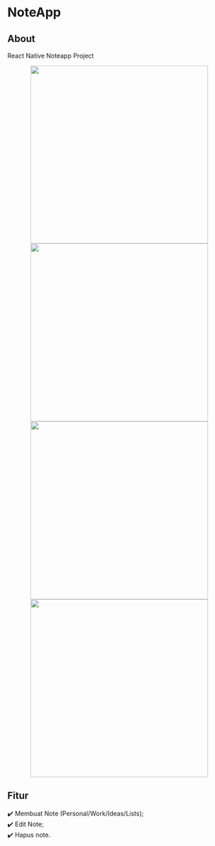 # NoteApp
## About ##
React Native Noteapp Project

<div align="center">
  <img src="https://ibb.co/q7hvDgf" height="400">
  <img src="https://ibb.co/d277mZ2" height="400">
  <img src="https://ibb.co/0YJ9fLJ" height="400">
  <img src="https://ibb.co/BCLWSLN" height="400">
</div>

## Fitur ##
:heavy_check_mark: Membuat Note (Personal/Work/Ideas/Lists);\
:heavy_check_mark: Edit Note;\
:heavy_check_mark: Hapus note.
